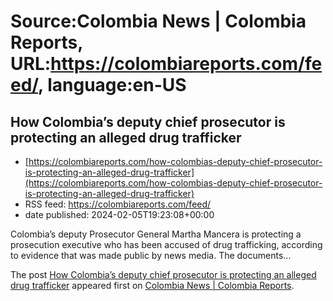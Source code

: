 # Source:Colombia News | Colombia Reports, URL:https://colombiareports.com/feed/, language:en-US

## How Colombia’s deputy chief prosecutor is protecting an alleged drug trafficker
 - [https://colombiareports.com/how-colombias-deputy-chief-prosecutor-is-protecting-an-alleged-drug-trafficker](https://colombiareports.com/how-colombias-deputy-chief-prosecutor-is-protecting-an-alleged-drug-trafficker)
 - RSS feed: https://colombiareports.com/feed/
 - date published: 2024-02-05T19:23:08+00:00

<p>Colombia&#8217;s deputy Prosecutor General Martha Mancera is protecting a prosecution executive who has been accused of drug trafficking, according to evidence that was made public by news media. The documents&#8230;</p>
<p>The post <a href="https://colombiareports.com/how-colombias-deputy-chief-prosecutor-is-protecting-an-alleged-drug-trafficker/" rel="nofollow">How Colombia&#8217;s deputy chief prosecutor is protecting an alleged drug trafficker</a> appeared first on <a href="https://colombiareports.com" rel="nofollow">Colombia News | Colombia Reports</a>.</p>

